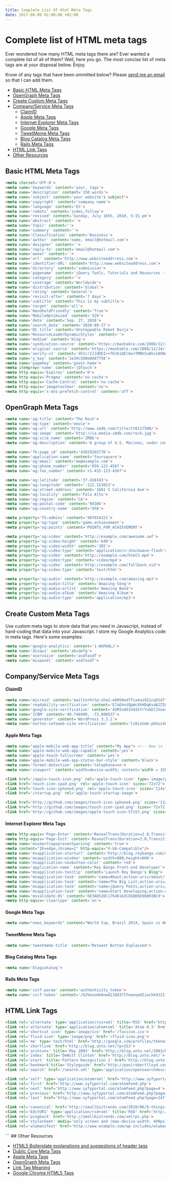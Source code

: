 ```yaml
---
title: Complete List Of Html Meta Tags
date: 2017-06-09 02:00:00 +02:00
---
```


# Complete list of HTML meta tags

Ever wondered how many HTML meta tags there are? Ever wanted a complete list of all of them? Well, here you go. The most concise list of meta tags are at your disposal below. Enjoy.

Know of any tags that have been ommitted below? Please [send me an email][email] so that I can add them.

<!-- MarkdownTOC -->

- [Basic HTML Meta Tags](#basic-html-meta-tags)
- [OpenGraph Meta Tags](#opengraph-meta-tags)
- [Create Custom Meta Tags](#create-custom-meta-tags)
- [Company/Service Meta Tags](#companyservice-meta-tags)
	- [ClaimID](#claimid)
	- [Apple Meta Tags](#apple-meta-tags)
	- [Internet Explorer Meta Tags](#internet-explorer-meta-tags)
	- [Google Meta Tags](#google-meta-tags)
	- [TweetMeme Meta Tags](#tweetmeme-meta-tags)
	- [Blog Catalog Meta Tags](#blog-catalog-meta-tags)
	- [Rails Meta Tags](#rails-meta-tags)
- [HTML Link Tags](#html-link-tags)
- [Other Resources](#other-resources)

<!-- /MarkdownTOC -->

## Basic HTML Meta Tags

``` html
<meta charset='UTF-8'>
<meta name='keywords' content='your, tags'>
<meta name='description' content='150 words'>
<meta name='subject' content='your website's subject'>
<meta name='copyright' content='company name'>
<meta name='language' content='ES'>
<meta name='robots' content='index,follow'>
<meta name='revised' content='Sunday, July 18th, 2010, 5:15 pm'>
<meta name='abstract' content=''>
<meta name='topic' content=''>
<meta name='summary' content=''>
<meta name='Classification' content='Business'>
<meta name='author' content='name, email@hotmail.com'>
<meta name='designer' content=''>
<meta name='reply-to' content='email@hotmail.com'>
<meta name='owner' content=''>
<meta name='url' content='http://www.websiteaddrress.com'>
<meta name='identifier-URL' content='http://www.websiteaddress.com'>
<meta name='directory' content='submission'>
<meta name='pagename' content='jQuery Tools, Tutorials and Resources - O'Reilly Media'>
<meta name='category' content=''>
<meta name='coverage' content='Worldwide'>
<meta name='distribution' content='Global'>
<meta name='rating' content='General'>
<meta name='revisit-after' content='7 days'>
<meta name='subtitle' content='This is my subtitle'>
<meta name='target' content='all'>
<meta name='HandheldFriendly' content='True'>
<meta name='MobileOptimized' content='320'>
<meta name='date' content='Sep. 27, 2010'>
<meta name='search_date' content='2010-09-27'>
<meta name='DC.title' content='Unstoppable Robot Ninja'>
<meta name='ResourceLoaderDynamicStyles' content=''>
<meta name='medium' content='blog'>
<meta name='syndication-source' content='https://mashable.com/2008/12/24/free-brand-monitoring-tools/'>
<meta name='original-source' content='https://mashable.com/2008/12/24/free-brand-monitoring-tools/'>
<meta name='verify-v1' content='dV1r/ZJJdDEI++fKJ6iDEl6o+TMNtSu0kv18ONeqM0I='>
<meta name='y_key' content='1e39c508e0d87750'>
<meta name='pageKey' content='guest-home'>
<meta itemprop='name' content='jQTouch'>
<meta http-equiv='Expires' content='0'>
<meta http-equiv='Pragma' content='no-cache'>
<meta http-equiv='Cache-Control' content='no-cache'>
<meta http-equiv='imagetoolbar' content='no'>
<meta http-equiv='x-dns-prefetch-control' content='off'>

```

## OpenGraph Meta Tags

``` html
<meta name='og:title' content='The Rock'>
<meta name='og:type' content='movie'>
<meta name='og:url' content='http://www.imdb.com/title/tt0117500/'>
<meta name='og:image' content='http://ia.media-imdb.com/rock.jpg'>
<meta name='og:site_name' content='IMDb'>
<meta name='og:description' content='A group of U.S. Marines, under command of...'>

<meta name='fb:page_id' content='43929265776'>
<meta name='application-name' content='foursquare'>
<meta name='og:email' content='me@example.com'>
<meta name='og:phone_number' content='650-123-4567'>
<meta name='og:fax_number' content='+1-415-123-4567'>

<meta name='og:latitude' content='37.416343'>
<meta name='og:longitude' content='-122.153013'>
<meta name='og:street-address' content='1601 S California Ave'>
<meta name='og:locality' content='Palo Alto'>
<meta name='og:region' content='CA'>
<meta name='og:postal-code' content='94304'>
<meta name='og:country-name' content='USA'>

<meta property='fb:admins' content='987654321'>
<meta property='og:type' content='game.achievement'>
<meta property='og:points' content='POINTS_FOR_ACHIEVEMENT'>

<meta property='og:video' content='http://example.com/awesome.swf'>
<meta property='og:video:height' content='640'>
<meta property='og:video:width' content='385'>
<meta property='og:video:type' content='application/x-shockwave-flash'>
<meta property='og:video' content='http://example.com/html5.mp4'>
<meta property='og:video:type' content='video/mp4'>
<meta property='og:video' content='http://example.com/fallback.vid'>
<meta property='og:video:type' content='text/html'>

<meta property='og:audio' content='http://example.com/amazing.mp3'>
<meta property='og:audio:title' content='Amazing Song'>
<meta property='og:audio:artist' content='Amazing Band'>
<meta property='og:audio:album' content='Amazing Album'>
<meta property='og:audio:type' content='application/mp3'>
```

## Create Custom Meta Tags

Use custom meta tags to store data that you need in Javascript, instead of hard-coding that data into your Javascript.  I store my Google Analytics code in meta tags.  Here's some examples:

``` html
<meta name='google-analytics' content='1-AHFKALJ'>
<meta name='disqus' content='abcdefg'>
<meta name='uservoice' content='asdfasdf'>
<meta name='mixpanel' content='asdfasdf'>
```

## Company/Service Meta Tags

#### ClaimID

``` html
<meta name='microid' content='mailto+http:sha1:e6058ed7fca4a1921cq91d7f1f3b8736cd3cc1g7'>
<meta name='readability-verification' content='E7aEHvVQpWc8VHDqKvaB2Z58hek2EAv2HuLuegv7'>
<meta name='google-site-verification' content='4SMIedO1X4IkYrYuhEC2VuovdQM36Xxb0btUjElqQyg'>
<meta name='ICBM' content='40.746990, -73.980537'>
<meta name='generator' content='WordPress 3.3.1'>
<meta name='norton-safeweb-site-verification' content='tz8iotmk-pkhui406y41y5bfmfxdwmaa4a-yc0hm6r0fga7s6j0j27qmgqkmc7oovihzghbzhbdjk-uiyrz438nxsjdbj3fggwgl8oq2nf4ko8gi7j4z7t78kegbidl4'>
```
    
#### Apple Meta Tags

``` html
<meta name="apple-mobile-web-app-title" content="My App"> <!-- New in iOS6 -->
<meta name='apple-mobile-web-app-capable' content='yes'>
<meta name='apple-touch-fullscreen' content='yes'>
<meta name='apple-mobile-web-app-status-bar-style' content='black'>
<meta name='format-detection' content='telephone=no'>
<meta name='viewport' content='width=device-width; content='width = 320; initial-scale=1.0; maximum-scale=1.0; user-scalable=yes; target-densitydpi=160dpi'>

<link href='/apple-touch-icon.png' rel='apple-touch-icon' type='image/png'>
<link href='touch-icon-ipad.png' rel='apple-touch-icon' sizes='72x72'>
<link href='touch-icon-iphone4.png' rel='apple-touch-icon' sizes='114x114'>
<link href='/startup.png' rel='apple-touch-startup-image'>

<link href='http://github.com/images/touch-icon-iphone4.png' sizes='114x114' rel='apple-touch-icon-precomposed'>
<link href='http://github.com/images/touch-icon-ipad.png' sizes='72x72' rel='apple-touch-icon-precomposed'>
<link href='http://github.com/images/apple-touch-icon-57x57.png' sizes='57x57' rel='apple-touch-icon-precomposed'>

```

#### Internet Explorer Meta Tags

``` html
<meta http-equiv='Page-Enter' content='RevealTrans(Duration=2.0,Transition=2)'>
<meta http-equiv='Page-Exit' content='RevealTrans(Duration=3.0,Transition=12)'>
<meta name='mssmarttagspreventparsing' content='true'>
<meta content="IE=edge,chrome=1" http-equiv="X-UA-Compatible"/>
<meta name='msapplication-starturl' content='http://blog.reybango.com/about/'>
<meta name='msapplication-window' content='width=800;height=600'>
<meta name='msapplication-navbutton-color' content='red'>
<meta name='application-name' content='Rey Bango Front-end Developer'>
<meta name='msapplication-tooltip' content='Launch Rey Bango's Blog'>
<meta name='msapplication-task' content='name=About;action-uri=/about/;icon-uri=/images/about.ico'>
<meta name='msapplication-task' content='name=The Big List;action-uri=/the-big-list-of-javascript-css-and-html-development-tools-libraries-projects-and-books/;icon-uri=/images/list_links.ico'>
<meta name='msapplication-task' content='name=jQuery Posts;action-uri=/category/jquery/;icon-uri=/images/jquery.ico'>
<meta name='msapplication-task' content='name=Start Developing;action-uri=/category/javascript/;icon-uri=/images/script.ico'>
<meta name='msvalidate.01' content='6E3AD52DC176461A3C81DD6E98003BC9'>
<meta http-equiv='cleartype' content='on'>

```

#### Google Meta Tags

``` html
<meta name="news_keywords" content="World Cup, Brazil 2014, Spain vs Netherlands, soccer, football">
```

#### TweetMeme Meta Tags

``` html
<meta name='tweetmeme-title' content='Retweet Button Explained'>
```

#### Blog Catalog Meta Tags

``` html
<meta name='blogcatalog'>
```

#### Rails Meta Tags

``` html
<meta name='csrf-param' content='authenticity_token'>
<meta name='csrf-token' content='/bZVwvomkAnwAI1Qd37lFeewvpOIiackk9121fFwWwc='>
```
    
## HTML Link Tags

``` html
<link rel='alternate' type='application/rss+xml' title='RSS' href='http://feeds.feedburner.com/martini'>
<link rel='alternate' type='application/atom+xml' title='Atom 0.3' href='https://example.com/feed.atom'>
<link rel='shortcut icon' type='image/ico' href='/favicon.ico'>
<link rel='fluid-icon' type='image/png' href='/fluid-icon.png'>
<link rel='me' type='text/html' href='http://google.com/profiles/thenextweb'>
<link rel='shortlink' href='http://blog.unto.net/?p=353'>
<link rel='archives' title='May 2003' href='http://blog.unto.net/2003/05/'>
<link rel='index' title='DeWitt Clinton' href='http://blog.unto.net/'>
<link rel='start' title='Pattern Recognition 1' href='http://blog.unto.net/photos/pattern_recognition_1_about/'>
<link rel='bookmark'title='Styleguide' href='http://paulrobertlloyd.com/about/styleguide/'>
<link rel='search' href='/search.xml' type='application/opensearchdescription+xml' title='Viatropos'>

<link rel='self' type='application/atom+xml' href='http://www.syfyportal.com/atomFeed.php?page=3'>
<link rel='first' href='http://www.syfyportal.com/atomFeed.php'>
<link rel='next' href='http://www.syfyportal.com/atomFeed.php?page=4'>
<link rel='previous' href='http://www.syfyportal.com/atomFeed.php?page=2'>
<link rel='last' href='http://www.syfyportal.com/atomFeed.php?page=147'>

<link rel='canonical' href='http://smallbiztrends.com/2010/06/9-things-to-do-before-entering-social-media.html'>
<link rel='EditURI' type='application/rsd+xml' title='RSD' href='http://smallbiztrends.com/xmlrpc.php?rsd'>
<link rel='pingback' href='http://smallbiztrends.com/xmlrpc.php'>
<link rel='stylesheet' media='only screen and (max-device-width: 480px)' href='http://wordpress.org/style/iphone.css' type='text/css'>
<link rel='wlwmanifest' href='http://www.example.com/wp-includes/wlwmanifest.xml' type='application/wlwmanifest+xml'>
```
<link rel='help' title='FAQ' href='/faq'>
<link rel='logo' type='image/svg' href='https://playfoursquare.s3.amazonaws.com/press/logo/foursquare-logo.svg'>
<link rel='P3Pv1' href='/w3c/p3p.xml'>
<link rel='publisher' href='https://plus.google.com/115081025762845243709/'>
<link rel='image_src' href='http://du3itj18e4z0b.cloudfront.net/7b29fe/images/icon-facebook.gif' type='image/jpeg'>

<link rel='author' href='humans.txt' type='text/plain'>
<link href='http://thenextweb.com/2009/01/08/how-to-snap-up-that-twitter-username-youve-always-wanted/' rel='original-source'>
<link rel='profile' title='Microformats' href='http://microformats.org/profile/specs/'>
<link rel='profile' href='http://gmpg.org/xfn/11'>
<link rel='chrome-webstore-item' href='https://chrome.google.com/webstore/detail/noojglkidnpfjbincgijbaiedldjfbhh'>
```
## Other Resources

- [HTML5 Boilerplate explanations and suggestions of header tags](http://html5boilerplate.com/docs/head-Tips/)
- [Dublic Core Meta Tags](http://www.seoconsultants.com/meta-tags/dublin/)
- [Apple Meta Tags](http://developer.apple.com/safari/library/documentation/appleapplications/reference/safarihtmlref/articles/metatags.html)
- [OpenGraph Meta Tags](http://opengraphprotocol.org/)
- [Link Tag Meaning](http://intertwingly.net/wiki/pie/LinkTagMeaning)
- [Google Chrome HTML5 Tags](http://www.html5rocks.com/)

[email]: justin@hartman.me
